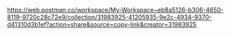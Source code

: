 https://web.postman.co/workspace/My-Workspace~eb8a5126-b306-4650-8119-9720c28c72e9/collection/31983925-41205935-9e2c-4934-9370-d41310d3b1ef?action=share&source=copy-link&creator=31983925
